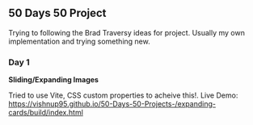 ## 50 Days 50 Project

Trying to following the Brad Traversy ideas for project. Usually my own implementation and trying something new.

### Day 1
 
**Sliding/Expanding Images**

Tried to use Vite, CSS custom properties to acheive this!. Live Demo: https://vishnup95.github.io/50-Days-50-Projects-/expanding-cards/build/index.html

